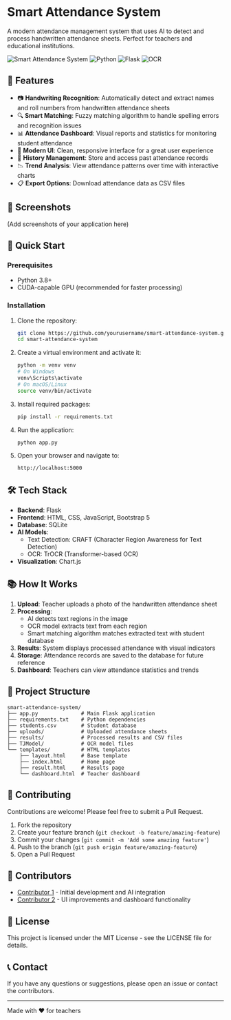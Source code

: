 # Smart Attendance System

A modern attendance management system that uses AI to detect and process handwritten attendance sheets. Perfect for teachers and educational institutions.

![Smart Attendance System](https://img.shields.io/badge/Smart-Attendance-4361ee)
![Python](https://img.shields.io/badge/Python-3.8+-blue)
![Flask](https://img.shields.io/badge/Flask-2.0+-green)
![OCR](https://img.shields.io/badge/OCR-AI%20Powered-orange)

## 🌟 Features

- 📷 **Handwriting Recognition**: Automatically detect and extract names and roll numbers from handwritten attendance sheets
- 🔍 **Smart Matching**: Fuzzy matching algorithm to handle spelling errors and recognition issues
- 📊 **Attendance Dashboard**: Visual reports and statistics for monitoring student attendance
- 📱 **Modern UI**: Clean, responsive interface for a great user experience
- 📁 **History Management**: Store and access past attendance records
- 📉 **Trend Analysis**: View attendance patterns over time with interactive charts
- 📋 **Export Options**: Download attendance data as CSV files

## 📸 Screenshots

(Add screenshots of your application here)

## 🚀 Quick Start

### Prerequisites

- Python 3.8+
- CUDA-capable GPU (recommended for faster processing)

### Installation

1. Clone the repository:
   ```bash
   git clone https://github.com/yourusername/smart-attendance-system.git
   cd smart-attendance-system
   ```

2. Create a virtual environment and activate it:
   ```bash
   python -m venv venv
   # On Windows
   venv\Scripts\activate
   # On macOS/Linux
   source venv/bin/activate
   ```

3. Install required packages:
   ```bash
   pip install -r requirements.txt
   ```

4. Run the application:
   ```bash
   python app.py
   ```

5. Open your browser and navigate to:
   ```
   http://localhost:5000
   ```

## 🛠️ Tech Stack

- **Backend**: Flask
- **Frontend**: HTML, CSS, JavaScript, Bootstrap 5
- **Database**: SQLite
- **AI Models**:
  - Text Detection: CRAFT (Character Region Awareness for Text Detection)
  - OCR: TrOCR (Transformer-based OCR)
- **Visualization**: Chart.js

## 📚 How It Works

1. **Upload**: Teacher uploads a photo of the handwritten attendance sheet
2. **Processing**: 
   - AI detects text regions in the image
   - OCR model extracts text from each region
   - Smart matching algorithm matches extracted text with student database
3. **Results**: System displays processed attendance with visual indicators
4. **Storage**: Attendance records are saved to the database for future reference
5. **Dashboard**: Teachers can view attendance statistics and trends

## 🧩 Project Structure

```
smart-attendance-system/
├── app.py              # Main Flask application
├── requirements.txt    # Python dependencies
├── students.csv        # Student database
├── uploads/            # Uploaded attendance sheets
├── results/            # Processed results and CSV files
├── TJModel/            # OCR model files
└── templates/          # HTML templates
    ├── layout.html     # Base template
    ├── index.html      # Home page
    ├── result.html     # Results page
    └── dashboard.html  # Teacher dashboard
```

## 🤝 Contributing

Contributions are welcome! Please feel free to submit a Pull Request.

1. Fork the repository
2. Create your feature branch (`git checkout -b feature/amazing-feature`)
3. Commit your changes (`git commit -m 'Add some amazing feature'`)
4. Push to the branch (`git push origin feature/amazing-feature`)
5. Open a Pull Request

## 👥 Contributors

- [Contributor 1](https://github.com/contributor1) - Initial development and AI integration
- [Contributor 2](https://github.com/contributor2) - UI improvements and dashboard functionality

## 📜 License

This project is licensed under the MIT License - see the LICENSE file for details.

## 📞 Contact

If you have any questions or suggestions, please open an issue or contact the contributors.

---

Made with ❤️ for teachers 